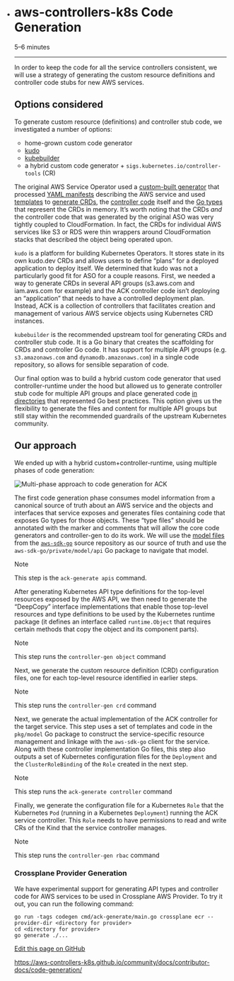 - # aws-controllers-k8s Code Generation

  5–6 minutes

  ------

  In order to keep the code for all the service controllers consistent, we will use a strategy of generating the custom resource definitions and controller code stubs for new AWS services.

  ## Options considered

  To generate custom resource (definitions) and controller stub code, we investigated a number of options:

  - home-grown custom code generator
  - [kudo](https://kudo.dev/)
  - [kubebuilder](https://github.com/kubernetes-sigs/kubebuilder)
  - a hybrid custom code generator + `sigs.kubernetes.io/controller-tools` (CR)

  The original AWS Service Operator used a [custom-built generator](https://github.com/amazon-archives/aws-service-operator/tree/master/code-generation) that processed [YAML manifests](https://github.com/amazon-archives/aws-service-operator/tree/master/models) describing the AWS service and used [templates](https://github.com/amazon-archives/aws-service-operator/tree/master/code-generation/pkg/codegen/assets) to [generate CRDs](https://github.com/amazon-archives/aws-service-operator/blob/b4befd62322a57ac78aa39ea08771fc32912592a/code-generation/pkg/codegen/assets/aws-service-operator.yaml.templ#L13-L31), the [controller code](https://github.com/amazon-archives/aws-service-operator/blob/master/code-generation/pkg/codegen/assets/operator.go.templ) itself and the [Go types](https://github.com/amazon-archives/aws-service-operator/blob/master/code-generation/pkg/codegen/assets/types.go.templ) that represent the CRDs in memory. It’s worth noting that the CRDs *and* the controller code that was generated by the original ASO was very tightly coupled to CloudFormation. In fact, the CRDs for individual AWS services like S3 or RDS were thin wrappers around CloudFormation stacks that described the object being operated upon.

  `kudo` is a platform for building Kubernetes Operators. It stores state in its own kudo.dev CRDs and allows users to define “plans” for a deployed application to deploy itself. We determined that kudo was not a particularly good fit for ASO for a couple reasons. First, we needed a way to generate CRDs in several API groups (s3.aws.com and iam.aws.com for example) and the ACK controller code isn’t deploying an “application” that needs to have a controlled deployment plan. Instead, ACK is a collection of controllers that facilitates creation and management of various AWS service objects using Kubernetes CRD instances.

  `kubebuilder` is the recommended upstream tool for generating CRDs and controller stub code. It is a Go binary that creates the scaffolding for CRDs and controller Go code. It has support for multiple API groups (e.g. `s3.amazonaws.com` and `dynamodb.amazonaws.com`) in a single code repository, so allows for sensible separation of code.

  Our final option was to build a hybrid custom code generator that used controller-runtime under the hood but allowed us to generate controller stub code for multiple API groups and place generated code [in directories](https://github.com/kubernetes-sigs/kubebuilder/issues/1268) that represented Go best practices. This option gives us the flexibility to generate the files and content for multiple API groups but still stay within the recommended guardrails of the upstream Kubernetes community.

  ## Our approach

  We ended up with a hybrid custom+controller-runtime, using multiple phases of code generation:

  ![Multi-phase approach to code generation for ACK](https://aws-controllers-k8s.github.io/community/docs/contributor-docs/images/multi-phase-code-generation.png)

  The first code generation phase consumes model information from a canonical source of truth about an AWS service and the objects and interfaces that service exposes and generates files containing code that exposes Go types for those objects. These “type files” should be annotated with the marker and comments that will allow the core code generators and controller-gen to do its work. We will use the [model files](https://github.com/aws/aws-sdk-go/tree/master/models/apis) from the [`aws-sdk-go`](https://github.com/aws/aws-sdk-go) source repository as our source of truth and use the `aws-sdk-go/private/model/api` Go package to navigate that model.

  Note

  This step is the `ack-generate apis` command.

  After generating Kubernetes API type definitions for the top-level resources exposed by the AWS API, we then need to generate the “DeepCopy” interface implementations that enable those top-level resources and type definitions to be used by the Kubernetes runtime package (it defines an interface called `runtime.Object` that requires certain methods that copy the object and its component parts).

  Note

  This step runs the `controller-gen object` command

  Next, we generate the custom resource definition (CRD) configuration files, one for each top-level resource identified in earlier steps.

  Note

  This step runs the `controller-gen crd` command

  Next, we generate the actual implementation of the ACK controller for the target service. This step uses a set of templates and code in the `pkg/model` Go package to construct the service-specific resource management and linkage with the `aws-sdk-go` client for the service. Along with these controller implementation Go files, this step also outputs a set of Kubernetes configuration files for the `Deployment` and the `ClusterRoleBinding` of the `Role` created in the next step.

  Note

  This step runs the `ack-generate controller` command

  Finally, we generate the configuration file for a Kubernetes `Role` that the Kubernetes `Pod` (running in a Kubernetes `Deployment`) running the ACK service controller. This `Role` needs to have permissions to read and write CRs of the Kind that the service controller manages.

  Note

  This step runs the `controller-gen rbac` command

  ### Crossplane Provider Generation

  We have experimental support for generating API types and controller code for AWS services to be used in Crossplane AWS Provider. To try it out, you can run the following command:

  ```
  go run -tags codegen cmd/ack-generate/main.go crossplane ecr --provider-dir <directory for provider>
  cd <directory for provider>
  go generate ./...
  ```

  

  [Edit this page on GitHub](https://github.com/aws-controllers-k8s/community/blob/main/docs/content/docs/contributor-docs/code-generation.md)

  

  https://aws-controllers-k8s.github.io/community/docs/contributor-docs/code-generation/

  ​          
